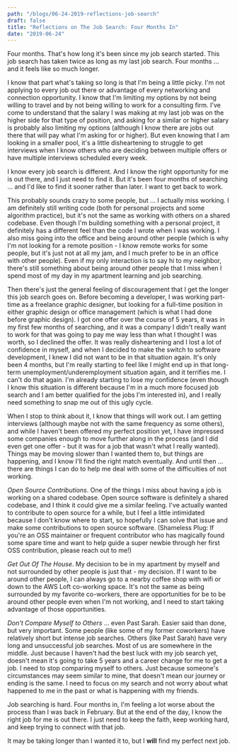 ```yaml
---
path: "/blogs/06-24-2019-reflections-job-search"
draft: false 
title: "Reflections on The Job Search: Four Months In"
date: "2019-06-24"
---
```


Four months.
That's how long it's been since my job search started. This job search has taken twice as long as my last job search. Four months ... and it feels like so much longer.

I know that part what's taking so long is that I'm being a little picky. I'm not applying to every job out there or advantage of every networking and connection opportunity. I know that I'm limiting my options by not being willing to travel and by not being willing to work for a consulting firm. I've come to understand that the salary I was making at my last job was on the higher side for that type of position, and asking for a similar or higher salary is probably also limiting my options (although I know there are jobs out there that will pay what I'm asking for or higher). But even knowing that I am looking in a smaller pool, it's a little disheartening to  struggle to get interviews when I know others who are deciding between multiple offers or have multiple interviews scheduled every week.

I know every job search is different. And I know the right opportunity for me is out there, and I just need to find it. But it's been four months of searching ... and I'd like to find it sooner rather than later. I want to get back to work.

This probably sounds crazy to some people, but ... I actually miss working. I am definitely still writing code (both for personal projects and some algorithm practice), but it's not the same as working with others on a shared codebase. Even though I'm building something with a personal project, it definitely has a different feel than the code I wrote when I was working. I also miss going into the office and being around other people (which is why I'm not looking for a remote position - I know remote works for some people, but it's just not at all my jam, and I much prefer to be in an office with other people). Even if my only interaction is to say hi to my neighbor, there's still something about being around other people that I miss when I spend most of my day in my apartment learning and job searching.

Then there's just the general feeling of discouragement that I get the longer this job search goes on. Before becoming a developer, I was working part-time as a freelance graphic designer, but looking for a full-time position in either graphic design or office management (which is what I had done before graphic design). I got one offer over the course of 5 years, it was in my first few months of searching, and it was a company I didn't really want to work for that was going to pay me way less than what I thought I was worth, so I declined the offer. It was really disheartening and I lost a lot of confidence in myself, and when I decided to make the switch to software development, I knew I did not want to be in that situation again. It's only been 4 months, but I'm really starting to feel like I might end up in that long-term unemployment/underemployment situation again, and it terrifies me. I can't do that again. I'm already starting to lose my confidence (even though I know this situation is different because I'm in a much more focused job search and I am better qualified for the jobs I'm interested in), and I really need something to snap me out of this ugly cycle. 

When I stop to think about it, I know that things will work out. I am getting interviews (although maybe not with the same frequency as some others), and while I haven't been offered my perfect position yet, I have impressed some companies enough to move further along in the process (and I did even get one offer - but it was for a job that wasn't what I really wanted). Things may be moving slower than I wanted them to, but things are happening, and I know I'll find the right match eventually. And until then ... there are things I can do to help me deal with some of the difficulties of not working.

*Open Source Contributions*. One of the things I miss about having a job is working on a shared codebase. Open source software is definitely a shared codebase, and I think it could give me a similar feeling. I've actually wanted to contribute to open source for a while, but I feel a little intimidated because I don't know where to start, so hopefully I can solve that issue and make some contributions to open source software. (Shameless Plug: If you're an OSS maintainer or frequent contributor who has magically found some spare time and want to help guide a super newbie through her first OSS contribution, please reach out to me!)

*Get Out Of The House*. My decision to be in my apartment by myself and not surrounded by other people is just that - my decision. If I want to be around other people, I can always go to a nearby coffee shop with wifi or down to the AWS Loft co-working space. It's not the same as being surrounded by my favorite co-workers, there are opportunities for be to be around other people even when I'm not working, and I need to start taking advantage of those opportunities.

*Don't Compare Myself to Others* ... even Past Sarah. Easier said than done, but very important. Some people (like some of my former coworkers) have relatively short but intense job searches. Others (like Past Sarah) have very long and unsuccessful job searches. Most of us are somewhere in the middle. Just because I haven't had the best luck with my job search yet, doesn't mean it's going to take 5 years and a career change for me to get a job. I need to stop comparing myself to others. Just because someone's circumstances may seem similar to mine, that doesn't mean our journey or ending is the same. I need to focus on my search and not worry about what happened to me in the past or what is happening with my friends.

Job searching is hard. Four months in, I'm feeling a lot worse about the process than I was back in February. But at the end of the day, I know the right job for me is out there. I just need to keep the faith, keep working hard, and keep trying to connect with that job.

It may be taking longer than I wanted it to, but I **will** find my perfect next job.